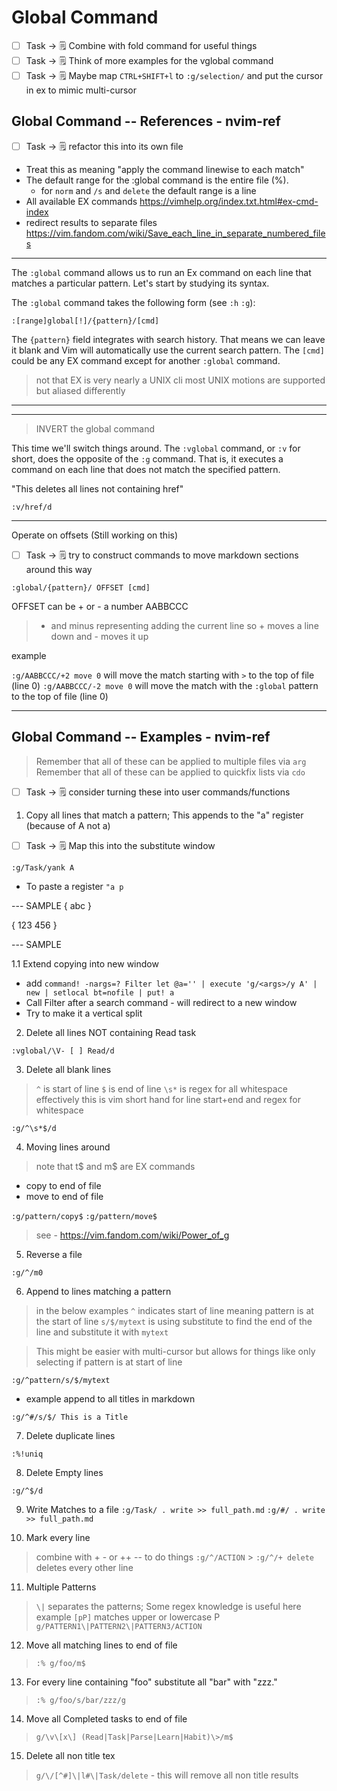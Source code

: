 # Global Command

- [ ] Task -> 🗒️ Combine with fold command for useful things
- [ ] Task -> 🗒️ Think of more examples for the vglobal command
- [ ] Task -> 🗒️ Maybe map `CTRL+SHIFT+l` to `:g/selection/` and put the cursor in ex to mimic multi-cursor

## Global Command -- References - nvim-ref

- [ ] Task -> 🗒️ refactor this into its own file

- Treat this as meaning "apply the command linewise to each match"
- The default range for the :global command is the entire file (%).
  - for `norm` and `/s` and `delete` the default range is a line
- All available EX commands https://vimhelp.org/index.txt.html#ex-cmd-index
- redirect results to separate files https://vim.fandom.com/wiki/Save_each_line_in_separate_numbered_files

---

The `:global` command allows us to run an Ex command on each line that matches
a particular pattern. Let's start by studying its syntax.

The `:global` command takes the following form (see `:h` `:g`):

`:[range]global[!]/{pattern}/[cmd]`

The `{pattern}` field integrates with search history. That means we can leave it
blank and Vim will automatically use the current search pattern.
The `[cmd]` could be any EX command except for another `:global` command.

> not that EX is very nearly a UNIX cli most UNIX motions are supported but aliased differently

---

---

> INVERT the global command

This time we'll switch things around. The `:vglobal` command, or `:v` for short,
does the opposite of the `:g` command. That is, it executes a command on each
line that does not match the specified pattern.

"This deletes all lines not containing href"

`:v/href/d`

---

Operate on offsets (Still working on this)

- [ ] Task -> 🗒️ try to construct commands to move markdown sections around this way

`:global/{pattern}/ OFFSET [cmd]`

OFFSET can be + or - a number AABBCCC

> - and minus representing adding the current line so + moves a line down and - moves it up

example

`:g/AABBCCC/+2 move 0` will move the match starting with `>` to the top of file (line 0)
`:g/AABBCCC/-2 move 0` will move the match with the `:global` pattern to the top of file (line 0)

---

## Global Command -- Examples - nvim-ref

> Remember that all of these can be applied to multiple files via `arg`
> Remember that all of these can be applied to quickfix lists via `cdo`

- [ ] Task -> 🗒️ consider turning these into user commands/functions

1. Copy all lines that match a pattern; This appends to the "a" register (because of A not a)

- [ ] Task -> 🗒️ Map this into the substitute window

`:g/Task/yank A`

- To paste a register `"a p`

--- SAMPLE
{
abc
}

{
123
456
}

--- SAMPLE

1.1 Extend copying into new window

- add `command! -nargs=? Filter let @a='' | execute 'g/<args>/y A' | new | setlocal bt=nofile | put! a`
- Call Filter after a search command - will redirect to a new window
- Try to make it a vertical split

2. Delete all lines NOT containing Read task

`:vglobal/\V- [ ] Read/d`

3. Delete all blank lines

> `^` is start of line `$` is end of line `\s*` is regex for all whitespace
> effectively this is vim short hand for line start+end and regex for whitespace

`:g/^\s*$/d`

4. Moving lines around

> note that t$ and m$ are EX commands

- copy to end of file
- move to end of file

`:g/pattern/copy$`
`:g/pattern/move$`

> see - https://vim.fandom.com/wiki/Power_of_g

5. Reverse a file

`:g/^/m0`

6. Append to lines matching a pattern

> in the below examples `^` indicates start of line meaning pattern is at the start of line
> `s/$/mytext` is using substitute to find the end of the line and substitute it with `mytext`

> This might be easier with multi-cursor but allows for things like only selecting if pattern is at start of line

`:g/^pattern/s/$/mytext`

- example append to all titles in markdown

`:g/^#/s/$/ This is a Title`

7. Delete duplicate lines

`:%!uniq`

8. Delete Empty lines

`:g/^$/d`

9. Write Matches to a file
   `:g/Task/ . write >> full_path.md`
   `:g/#/ . write >> full_path.md`

10. Mark every line

> combine with + - or ++ -- to do things
> `:g/^/ACTION` > `:g/^/+ delete` deletes every other line

11. Multiple Patterns

> `\|` separates the patterns; Some regex knowledge is useful here example `[pP]` matches upper or lowercase P
> `g/PATTERN1\|PATTERN2\|PATTERN3/ACTION`

12. Move all matching lines to end of file

> `:% g/foo/m$`

13. For every line containing "foo" substitute all "bar" with "zzz."

> `:% g/foo/s/bar/zzz/g`

14. Move all Completed tasks to end of file

> `g/\v\[x\] (Read|Task|Parse|Learn|Habit)\>/m$`

15. Delete all non title tex

> `g/\/[^#]\|l#\|Task/delete` - this will remove all non title results

